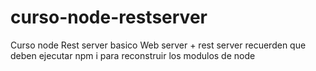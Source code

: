 # curso-node-restserver
Curso node Rest server basico
Web server + rest server
recuerden que deben ejecutar npm i para reconstruir los modulos de node
